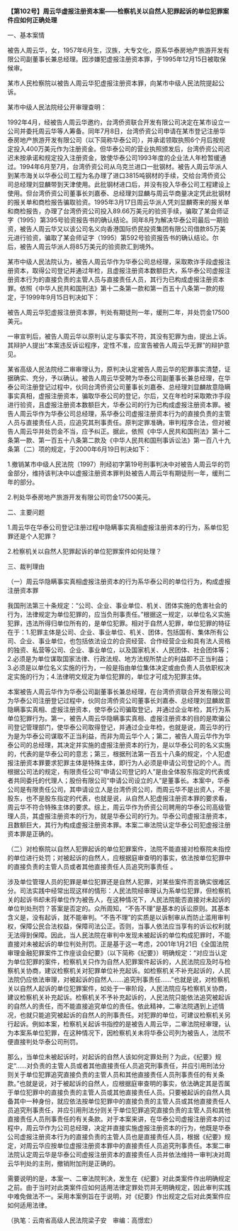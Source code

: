 **【第102号】周云华虚报注册资本案——检察机关以自然人犯罪起诉的单位犯罪案件应如何正确处理**

一、基本案情

被告人周云华，女，1957年6月生，汉族，大专文化，原系华泰房地产旅游开发有限公司副董事长兼总经理。因涉嫌犯虚报注册资本罪，于1995年12月15日被取保候审。

某市人民检察院以被告人周云华犯虚报注册资本罪，向某市中级人民法院提起公诉。

某市中级人民法院经公开审理查明：

1992年4月，经被告人周云华邀约，台湾侨资联合开发有限公司决定在某市设立一公司并委托周云华等人筹备。同年7月8日，台湾侨资公司申请在某市登记注册华泰房地产旅游开发有限公司（以下简称华泰公司），并承诺领取执照6个月后按规定投入400万美元作为注册资金。但华泰公司的营业执照颁发后，台湾侨资公司迟迟未按承诺和规定投入注册资金，致使华泰公司1993年度的企业法人年检暂缓通过。1994年6月至7月，台湾侨资公司从乌克兰进口一批钢材。被告人周云华派人到某市海关以华泰公司工程为名办理了进口3815吨钢材的手续，交给台湾侨资公司总经理刘显麟带到天津使用。此批钢材进口后，并没有投入华泰公司工程建设上使用。但台湾侨资公司董事长刘嘉泰、总经理刘显麟与周云华商量决定凭此批钢材的报关单和商检报告骗取验资。1995年3月17日周云华派人凭刘显麟寄来的报关单和商检报告，办理了台湾侨资公司投入89.66万美元的验资手续，骗取了某会师证字（1995）第395号验资报告书的确认结论。同年8月为解决华泰公司最后一期验资，被告人周云华又以该公司名义向香港国际侨民投资集团有限公司借款85万美元进行验资，骗取了某会师证字（1995）第592号验资报告书的确认结论。尔后，被告人周云华派人将85万美元的验资款汇到境外。

某市中级人民法院认为，被告人周云华作为华泰公司总经理，采取欺诈手段虚报注册资本，取得公司登记并通过年检，且虚报注册资本数额巨大，系华泰公司虚报注册资本行为的直接负责的主管人员与直接责任人员，其行为已构成虚报注册资本罪。依照《中华人民共和国刑法》第十二条第一款和第一百五十八条第一款的规定，于1999年9月15日判决如下：

被告人周云华犯虚报注册资本罪，判处有期徒刑一年，缓刑二年，并处罚金17500美元。

一审宣判后，被告人周云华以原判认定与事实不符，其没有犯罪为由，提出上诉。其辩护人提出“本案违反诉讼程序，定性不准，应宣告被告人周云华无罪”的辩护意见。

某省高级人民法院经二审审理认为，原判决认定被告人周云华的犯罪事实清楚，证据确实、充分，予以确认。被告人周云华受聘为华泰公司副董事长兼总经理，在华泰公司注册登记过程中，伙同台湾侨资公司董事长刘嘉泰、总经理刘显麟故意隐瞒事实真相，虚报注册资本，骗取华泰公司的登记，尔后，又在年检时采取欺诈手段进行验资，且虚报注册资本数额巨大，华泰公司的行为已构成虚报注册资本罪。被告人周云华作为华泰公司总经理，系华泰公司虚报注册资本行为的直接负责的主管人员与直接责任人员，应追究其刑事责任。原判定罪准确，审判程序合法，但对被告人周云华并处罚金不当，应予纠正。据此，依照《中华人民共和国刑法》第十二条第一款、第一百五十八条第二款及《中华人民共和国刑事诉讼法》第一百八十九条第（二）项的规定，于2000年6月19日判决如下：

1.撤销某市中级人民法院（1997）刑经初字第19号刑事判决中对被告人周云华的罚金部分，维持该判决中以虚报注册资本罪判处被告人周云华有期徒刑一年，缓刑二年的部分。

2.判处华泰房地产旅游开发有限公司罚金17500美元。

二、主要问题

1.周云华在华泰公司登记注册过程中隐瞒事实真相虚报注册资本的行为，系单位犯罪还是个人犯罪？

2.检察机关以自然人犯罪起诉的单位犯罪案件如何处理？

三、裁判理由

（一）周云华隐瞒事实真相虚报注册资本的行为系华泰公司的单位行为，构成虚报注册资本罪

我国刑法第三十条规定：“公司、企业、事业单位、机关、团体实施的危害社会的行为，法律规定为单位犯罪的，应当负刑事责任。”根据这一规定，以单位名义实施犯罪，违法所得归单位所有的，是单位犯罪。相对于自然人犯罪，单位犯罪的特征在于：1.犯罪主体是公司、企业、事业单位、机关、团体，包括国有、集体所有公司、企业、事业单位，也包括依法设立的合资经营、合作经营企业和具有法人资格的独资、私营等公司、企业、事业单位，以及国家机关、人民团体、社会团体等；2.必须是为单位谋取国家法律、行政法规、地方法规所禁止的利益即不正当利益；3.必须是以单位名义实施的行为，一般是指由单位集体决定或由负责人员依职权决定实施的行为；4.法律明文规定为单位犯罪的，单位才可成为犯罪主体。

本案被告人周云华作为华泰公司副董事长兼总经理，在台湾侨资联合开发有限公司为华泰公司注册登记过程中，伙同台湾侨资公司董事长刘嘉泰、总经理刘显麟故意隐瞒事实真相、虚报注册资本，使华泰公司骗取登记，并通过企业年检，其行为系单位犯罪行为。第一，被告人周云华隐瞒事实真相、虚报注册资本的目的是欺骗公司登记管理部门，使华泰公司取得登记，并通过企业年检，也就是说，周云华的行为是为华泰公司谋取不正当利益，而非为周云华个人；第二，被告人周云华作为华泰公司的总经理，其决定并实施的虚报注册资本的行为，是以华泰公司的名义实施的，代表的是华泰公司的意志；第三，根据刑法第一百五十八条的规定，个人犯虚报注册资本罪要求犯罪主体是特殊主体，即行为人必须是申请公司登记的个人。而根据公司法的规定，有限责任公司“申请公司登记的人”是由全体股东指定的代表或者共同委托的代理人；股份有限公司“申请公司设立的人”是董事长。本案中，华泰公司是有限责任公司，其申请设立人是台湾侨资公司，而周云华不是出资人，不是股东，也不是股东指定的代表，也就是说，从自然人犯虚报注册资本罪的要求看，周云华不符合特殊主体的要求。综上，周云华作为侨资公司聘用的华泰公司高级管理人员，其虚报注册资本的行为，就是华泰公司的行为。华泰公司虚报注册资本，且数额巨大，其行为构成虚报注册资本罪。本案二审法院认定华泰公司犯虚报注册资本罪是正确的。

（二）对检察院以自然人犯罪起诉的单位犯罪案件，法院不能直接对检察院未指控的单位进行处罚；对被起诉的自然人，应根据庭审查明的事实，依法按单位犯罪中的直接负责的主管人员或者其他直接责任人员追究刑事责任 。

涉及单位管理人员的犯罪是单位犯罪还是自然人犯罪，对某些案件而言确实很难区分。司法实践中经常出现这样的情形：人民法院经审理认为系单位犯罪，但检察机关的起诉书却未将单位作为被告人，在这种情况下，人民法院能否直接对未起诉的单位判处刑罚？答案是否定的。众所周知，“不告不理”是基本的诉讼原则。其基本含义是，没有起诉，就不能审判。“不告不理”的实质是以诉制审从而防止滥用审判权，保障公民合法权益，保障司法公正。否则，当事人依法应当享有的诉讼权利就无法得到保障。因此，当人民法院在审判中发现未被起诉的单位构成犯罪时，不能直接对未被起诉的单位判处刑罚。正是基于这一考虑，2001年1月21日《全国法院审理金融犯罪案件工作座谈会纪要》（以下简称《纪要》）明确规定：“对应当认定为单位犯罪的案件，检察机关只作为自然人犯罪案件起诉的，人民法院应及时与检察机关协商，建议检察机关对犯罪单位补充起诉。如检察机关不补充起诉的，人民法院仍应依法审理，对被起诉的自然人……追究刑事责任……”也就是说，对检察机关以自然人起诉的单位犯罪案件，如处于一审阶段，人民法院应与检察机关协商，建议检察机关补充起诉。检察机关不予补充起诉的，人民法院只能依法追究被起诉的自然人的责任，而不能直接追究单位的责任。依此精神，二审法院遇到上述情况，也就只能追究被起诉的自然人的刑事责任。对犯罪的单位，可建议检察机关另行起诉。例如本案，检察机关起诉书指控的是被告人周云华，二审法院经审理，认为本案系单位犯罪，在这种情况下，因检察机关未将华泰公司列为被告人，法院不便直接判处华泰公司刑罚。

那么，当单位未被起诉时，对起诉的自然人该如何定罪处刑？为此，《纪要》规定“……对负责的主管人员或者其他直接责任人员追究刑事责任，并应引用刑法分则关于单位犯罪追究直接负责的主管人员和其他直接责任人员刑事责任的有关条款。”也就是说，对于被起诉的自然人，应根据庭审查明的事实，依法确定其是否属于单位犯罪中的直接负责的主管人员或其他直接责任人员。只要被起诉的自然人具备其中一种身份，就应依法按单位犯罪中的直接负责的主管人员或其他直接责任人员追究刑事责任，并应引用刑法分则关于单位犯罪追究直接负责的主管人员和其他直接责任人员刑事责任的有关条款。对于本案来讲，在华泰公司虚报注册资本的过程中，周云华作为公司总经理，决定并直接实施虚报注册资本的行为，他既是华泰公司虚报注册资本行为的直接负责的主管人员也是直接责任人员，根据《纪要》规定，对周云华应按单位虚报注册资本罪中的直接责任人员追究刑事责任。本案二审法院认定周云华是华泰公司虚报注册资本的直接责任人员并依法维持一审判决对周云华判处的主刑，撤销附加刑是正确的。

需要说明的是，本案一、二审法院判决，发生在《纪要》对此类案件作出明确规定之前。由于当时对此类案件应如何适用法律定罪处罚并无明确规定，因此审判实践中难免做法不一。采用本案例旨在于说明，对《纪要》作出规定之后对此类案件应如何适用法律。

（执笔：云南省高级人民法院梁子安　审编：高憬宏）